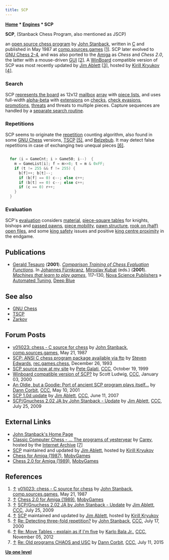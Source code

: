 ```yaml
---
title: SCP
---
```

**[Home](Home "Home") \* [Engines](Engines "Engines") \* SCP**


**SCP**, (Stanback Chess Program, also mentioned as JSCP)  

an [open source chess program](Category:Open_Source "Category:Open Source") by [John Stanback](John_Stanback "John Stanback"), written in [C](C "C") and published in May 1987 at [comp.sources.games](Computer_Chess_Forums "Computer Chess Forums") <a id="cite-note-1" href="#cite-ref-1">[1]</a>. SCP later evolved to [GNU Chess 2-4](GNU_Chess "GNU Chess"), and was also ported to the [Amiga](Amiga "Amiga") as *Chess* and *Chess 2.0*, the latter with a mouse-driven [GUI](GUI "GUI") <a id="cite-note-2" href="#cite-ref-2">[2]</a>. A [WinBoard](WinBoard "WinBoard") compatible version of SCP was most recently updated by [Jim Ablett](Jim_Ablett "Jim Ablett") <a id="cite-note-3" href="#cite-ref-3">[3]</a>, hosted by [Kirill Kryukov](Kirill_Kryukov "Kirill Kryukov") <a id="cite-note-4" href="#cite-ref-4">[4]</a>.



### Search


SCP [represents the board](Board_Representation "Board Representation") as 12x12 [mailbox](Mailbox "Mailbox") [array](Array "Array") with [piece lists](Piece-Lists "Piece-Lists"), and uses full-width [alpha-beta](Alpha-Beta "Alpha-Beta") with [extensions](Extensions "Extensions") on [checks](Check "Check"), [check evasions](Check_Extensions "Check Extensions"), [promotions](Promotions "Promotions"), [threats](Mate_Threat_Extensions "Mate Threat Extensions") and threats to multiple pieces. Capture sequences are handled by a [separate search routine](Quiescence_Search "Quiescence Search"). 




### Repetitions


SCP seems to originate the [repetition](Repetitions "Repetitions") counting algorithm, also found in some [GNU Chess](GNU_Chess "GNU Chess") versions, [TSCP](TSCP "TSCP") <a id="cite-note-5" href="#cite-ref-5">[5]</a>, and [Belzebub](Belzebub "Belzebub"). It may detect false repetitions in case of exchanging two unequal pieces <a id="cite-note-6" href="#cite-ref-6">[6]</a>.




```C++

  for (i = GameCnt; i > Game50; i--)  {
    m = GameList[i]; f = m>>8; t = m & 0xFF;
    if (t != 255 && f != 255) {
      b[f]++; b[t]--;
      if (b[f] == 0) c--; else c++;
      if (b[t] == 0) c--; else c++;
      if (c == 0) r++;
    }
  }

```

### Evaluation


SCP's [evaluation](Evaluation "Evaluation") considers [material](Material "Material"), [piece-square tables](Piece-Square_Tables "Piece-Square Tables") for knights, bishops and [passed pawns](Passed_Pawn "Passed Pawn"), [piece mobility](Mobility "Mobility"), [pawn structure](Pawn_Structure "Pawn Structure"), [rook on (half) open files](Rook_on_Open_File "Rook on Open File"), and some [king safety](King_Safety "King Safety") issues and positive [king centre proximity](King_Centralization "King Centralization") in the endgame.



## Publications


* [Gerald Tesauro](Gerald_Tesauro "Gerald Tesauro") (**2001**). *[Comparison Training of Chess Evaluation Functions](http://dl.acm.org/citation.cfm?id=644397)*. In [Johannes Fürnkranz](Johannes_F%C3%BCrnkranz "Johannes Fürnkranz"), [Miroslav Kubat](Miroslav_Kubat "Miroslav Kubat") (eds.) (**2001**). *[Machines that learn to play games](index.php?title=Thttps://www.novapublishers.com/catalog/product_info.php%3Fproducts_id%3D720&action=edit&redlink=1 "Thttps://www.novapublishers.com/catalog/product info.php?products id=720 (page does not exist)")*, 117–130, [Nova Science Publishers](https://en.wikipedia.org/wiki/Nova_Science_Publishers) » [Automated Tuning](Automated_Tuning "Automated Tuning"), [Deep Blue](Deep_Blue "Deep Blue")


## See also


* [GNU Chess](GNU_Chess "GNU Chess")
* [TSCP](TSCP "TSCP")
* [Zarkov](Zarkov "Zarkov")


## Forum Posts


* [v01i023: chess - C source for chess](https://groups.google.com/d/msg/comp.sources.games/zs_1mrpdseE/YL2yGrzoXrEJ) by [John Stanback](John_Stanback "John Stanback"), [comp.sources.games](Computer_Chess_Forums "Computer Chess Forums"), May 21, 1987
* [SCP: ANSI C chess program package available via ftp](https://groups.google.com/d/msg/rec.games.chess/HG6FoUy9K18/YqrV-dNZhoUJ) by [Steven Edwards](Steven_Edwards "Steven Edwards"), [rec.games.chess](Computer_Chess_Forums "Computer Chess Forums"), December 26, 1993
* [SCP source now at my site](https://www.stmintz.com/ccc/index.php?id=74307) by [Pete Galati](index.php?title=Pete_Galati&action=edit&redlink=1 "Pete Galati (page does not exist)"), [CCC](CCC "CCC"), October 19, 1999
* [Winboard compatible version of SCP?](https://www.stmintz.com/ccc/index.php?id=85776) by Scott Ludwig, [CCC](CCC "CCC"), January 03, 2000
* [An Oldie, but a Goodie: Port of ancient SCP program plays itself...](https://www.stmintz.com/ccc/index.php?id=169105) by [Dann Corbit](Dann_Corbit "Dann Corbit"), [CCC](CCC "CCC"), May 10, 2001
* [SCP 1.0d update](http://www.talkchess.com/forum/viewtopic.php?t=14436) by [Jim Ablett](Jim_Ablett "Jim Ablett"), [CCC](CCC "CCC"), June 11, 2007
* [SCP/Gnuchess 2.02 JA by John Stanback - Update](http://www.talkchess.com/forum/viewtopic.php?t=29106) by [Jim Ablett](Jim_Ablett "Jim Ablett"), [CCC](CCC "CCC"), July 25, 2009


## External Links


* [John Stanback's Home Page](http://john.stanback.net/)
* [Classic Computer Chess - ... The programs of yesteryear](http://web.archive.org/web/20071221115817/http://classicchess.googlepages.com/Chess.htm) by [Carey](Carey_Bloodworth "Carey Bloodworth"), hosted by the [Internet Archive](https://en.wikipedia.org/wiki/Internet_Archive) <a id="cite-note-7" href="#cite-ref-7">[7]</a>
* [SCP](http://kirr.homeunix.org/chess/engines/Jim%20Ablett/SCP/) maintained and updated by [Jim Ablett](Jim_Ablett "Jim Ablett"), hosted by [Kirill Kryukov](Kirill_Kryukov "Kirill Kryukov")
* [Chess for Amiga (1987)](http://www.mobygames.com/game/chess_______), [MobyGames](https://en.wikipedia.org/wiki/MobyGames)
* [Chess 2.0 for Amiga (1989)](http://www.mobygames.com/game/amiga/chess-20), [MobyGames](https://en.wikipedia.org/wiki/MobyGames)


## References


1. <a id="cite-ref-1" href="#cite-note-1">↑</a> [v01i023: chess - C source for chess](https://groups.google.com/d/msg/comp.sources.games/zs_1mrpdseE/YL2yGrzoXrEJ) by [John Stanback](John_Stanback "John Stanback"), [comp.sources.games](Computer_Chess_Forums "Computer Chess Forums"), May 21, 1987
2. <a id="cite-ref-2" href="#cite-note-2">↑</a> [Chess 2.0 for Amiga (1989)](http://www.mobygames.com/game/amiga/chess-20), [MobyGames](https://en.wikipedia.org/wiki/MobyGames)
3. <a id="cite-ref-3" href="#cite-note-3">↑</a> [SCP/Gnuchess 2.02 JA by John Stanback - Update](http://www.talkchess.com/forum/viewtopic.php?t=29106) by [Jim Ablett](Jim_Ablett "Jim Ablett"), [CCC](CCC "CCC"), July 25, 2009
4. <a id="cite-ref-4" href="#cite-note-4">↑</a> [SCP](http://kirr.homeunix.org/chess/engines/Jim%20Ablett/SCP/) maintained and updated by [Jim Ablett](Jim_Ablett "Jim Ablett"), hosted by [Kirill Kryukov](Kirill_Kryukov "Kirill Kryukov")
5. <a id="cite-ref-5" href="#cite-note-5">↑</a> [Re: Detecting three-fold repetition?](https://www.stmintz.com/ccc/index.php?id=119911) by [John Stanback](John_Stanback "John Stanback"), [CCC](CCC "CCC"), July 17, 2000
6. <a id="cite-ref-6" href="#cite-note-6">↑</a> [Re: Move Tables - explain as if I'm five](http://www.talkchess.com/forum/viewtopic.php?topic_view=threads&p=490672&t=45846) by [Karlo Bala Jr.](Karlo_Balla "Karlo Balla"), [CCC](CCC "CCC"), November 05, 2012
7. <a id="cite-ref-7" href="#cite-note-7">↑</a> [Re: Old programs CHAOS and USC](http://www.talkchess.com/forum/viewtopic.php?t=56938&start=2) by [Dann Corbit](Dann_Corbit "Dann Corbit"), [CCC](CCC "CCC"), July 11, 2015

**[Up one level](Engines "Engines")**







 
